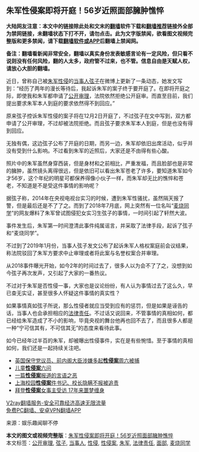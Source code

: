  <h2>朱军性侵案即将开庭！56岁近照面部臃肿憔悴</h2> <p class="notice"><b>大陆网友注意：本文中的链接除此处和文末的<a href="https://github.com/bannedbook/fanqiang" >翻墙</a>软件下载和<a href="https://github.com/killgcd/justmysocks/blob/master/README.md">翻墙推荐</a>链接外全部为禁网链接，未翻墙状态下打不开，请勿点击。此为文字版禁闻，欲看图文视频完整版和更多禁闻，请下载<a href="https://github.com/bannedbook/fanqiang">翻墙软件或APP</a>后翻墙上禁闻网。</p><p>备注：翻墙看新闻非常安全，翻墙以真实身份发表敏感言论有一定风险，但只看不说则没有任何风险，翻的人太多，政府管不过来，也不管。信息自由是天赋人权，请放心大胆的翻墙。</b></p>  <div class="entry"> <p>近日，曾称自己被<a href="https://www.bannedbook.org/bnews/tag/%e6%9c%b1%e5%86%9b/" class="st_tag internal_tag" rel="tag" title="标签 朱军 下的日志">朱军</a><a href="https://www.bannedbook.org/bnews/tag/%e6%80%a7%e4%be%b5/" class="st_tag internal_tag" rel="tag" title="标签 性侵 下的日志">性侵</a>的<a href="https://www.bannedbook.org/bnews/tag/%E5%BD%93%E4%BA%8B%E4%BA%BA/" class="st_tag internal_tag" rel="tag" title="标签 当事人 下的日志">当事人</a><a href="https://www.bannedbook.org/bnews/tag/%e5%bc%a6%e5%ad%90/" class="st_tag internal_tag" rel="tag" title="标签 弦子 下的日志">弦子</a>在微博上更新了一条动态，她发文写到：“经历了两年的漫长等待后，我起诉朱军的案子终于要开庭了。在即将开庭之际，即使我和朱军都申请了<a href="https://www.bannedbook.org/bnews/tag/%E5%85%AC%E5%BC%80%E5%AE%A1%E7%90%86/" class="st_tag internal_tag" rel="tag" title="标签 公开审理 下的日志">公开审理</a>，法院依然拒绝公开庭审。而直至目前，我们提出要求朱军本人到庭的要求依然得不到回应。”</p> <p>原来弦子控诉朱军性侵的案子将在12月2日开庭了，不过弦子在文中写到，双方都申请了公开审理，不过却被法院拒绝。而且弦子要求朱军本人到庭，但是也没有得到回应。</p> <p>无独有偶，这边弦子公布了开庭的日期，而另一边，朱军却依旧出席活动，似乎并没有受到什么影响。不过看到朱军的近照后，大家还是不由得有些心酸。</p> <p>照片中的朱军虽然身穿西装，但是身材和之前相比，严重发福，而且脸部也是非常的臃肿，虽然镜头离得很远，但是依旧可以看出朱军苍老了许多，要知道朱军如今才56岁，这个年纪的明星可都保养得像小伙子一样，而朱军却无比的憔悴和苍老，不知道是不是受这件事情的影响呢？</p>  <p>据弦子称，2014年在央视电视台实习的时候，遭到朱军性骚扰，虽然隔天报了警，但是最后还是不了了之。而到了2018年7月底，网上突然有一位名叫“<a href="https://www.bannedbook.org/bnews/tag/%E9%BA%A6%E7%83%A7%E5%90%8C%E5%AD%A6/" class="st_tag internal_tag" rel="tag" title="标签 麦烧同学 下的日志">麦烧同学</a>”的网友爆料了朱军曾试图侵犯女实习生弦子的事情，一时间引起了轩然大波。</p> <p>事件发生后，朱军第一时间澄清此事件纯属谣言，并采取了法律手段，起诉了弦子和“麦烧同学”。</p> <p>不过到了2019年1月份，当事人弦子发文公布了起诉朱军人格权案庭前会议结果，称法院驳回了朱军方要求中止审理或者将此案与名誉权案合并审理。</p> <p>从2018事件曝光开始，如今2年的时间过去了，很多人以为会不了了之，没想到如今弦子再次发声，又引起了大家的一番热议。</p>  <p>不过对于朱军是否性侵一事，大家也是议论纷纷，有人认为事情过去了这么久，早已查无实证，甚至很多人怀疑这件事情的真实性？</p> <p>如果事情真如弦子所说，那么性侵者就应当受到应有的惩罚，但是如果是诬告的话，当事人也会承担相应的<a href="https://www.bannedbook.org/bnews/tag/%E6%B3%95%E5%BE%8B%E8%B4%A3%E4%BB%BB/" class="st_tag internal_tag" rel="tag" title="标签 法律责任 下的日志">法律责任</a>。不过话又说回来，不管事情的真相如何，都已经给朱军造成了不小的影响，毕竟央视的舞台他再也回不去了，而且很多人都是一种“宁可信其有，不可信其无”的态度来看待此事。&nbsp;</p> <p>如今已经年过半百的朱军，却被曝出性侵事件，实在是有些惋惜。至于事情的真相如何，我们还是一起持续关注吧。</p> <ul class='op-related-articles' title='相关阅读'> <li><a href='https://www.bannedbook.org/bnews/baitai/20200802/1373415.html' target='_blank'>英国保守党议员、前内阁大臣涉嫌多起<b>性侵案</b>周六被捕</a></li> <li><a href='https://www.bannedbook.org/bnews/comments/20200623/1371307.html' target='_blank'>儿童<b>性侵案</b>六问</a></li> <li><a href='https://www.bannedbook.org/bnews/comments/20200415/1369821.html' target='_blank'>一篇<b>性侵案</b>报道的言语之恶</a></li> <li><a href='https://www.bannedbook.org/bnews/baitai/20200722/1364534.html' target='_blank'>上海校园<b>性侵案</b>件书记、校长隐瞒不报被追责</a></li> <li><a href='https://www.bannedbook.org/bnews/cnnews/20200510/1325650.html' target='_blank'>拜登<b>性侵案</b>女事主受访 17年来噩梦缠身</a></li> </ul> <p class="texttj"> <a href="https://www.bannedbook.org/forum23/topic22702.html" target="_blank">V2ray翻墙服务-安全可靠经济高速无限流量</a><br/> <a href="https://github.com/bannedbook/fanqiang/wiki/%E7%A6%81%E9%97%BB%E7%BD%91%E5%AE%89%E5%8D%93%E7%BF%BB%E5%A2%99%E6%96%B0%E9%97%BBAPP" target="_blank">免费PC翻墙、安卓VPN翻墙APP</a></p><p> 来源：娱乐趣闻聊不停 </p> <a name='sharetosocial'></a>       <div><b>本文的图文或视频完整版</b>：<a href='https://www.bannedbook.org/bnews/yule/20201129/1438874.html'>朱军性侵案即将开庭！56岁近照面部臃肿憔悴</a></div>  </div><!--END ENTRY--> <div class="postfooter"> <div>本文标签：<a href="https://www.bannedbook.org/bnews/tag/%E5%85%AC%E5%BC%80%E5%AE%A1%E7%90%86/" rel="tag">公开审理</a>, <a href="https://www.bannedbook.org/bnews/tag/%e5%bc%a6%e5%ad%90/" rel="tag">弦子</a>, <a href="https://www.bannedbook.org/bnews/tag/%E5%BD%93%E4%BA%8B%E4%BA%BA/" rel="tag">当事人</a>, <a href="https://www.bannedbook.org/bnews/tag/%e6%80%a7%e4%be%b5/" rel="tag">性侵</a>, <a href="https://www.bannedbook.org/bnews/tag/%E6%80%A7%E4%BE%B5%E6%A1%88/" rel="tag">性侵案</a>, <a href="https://www.bannedbook.org/bnews/tag/%e6%9c%b1%e5%86%9b/" rel="tag">朱军</a>, <a href="https://www.bannedbook.org/bnews/tag/%E6%B3%95%E5%BE%8B%E8%B4%A3%E4%BB%BB/" rel="tag">法律责任</a>, <a href="https://www.bannedbook.org/bnews/tag/%E9%9D%A2%E9%83%A8/" rel="tag">面部</a>, <a href="https://www.bannedbook.org/bnews/tag/%E9%BA%A6%E7%83%A7%E5%90%8C%E5%AD%A6/" rel="tag">麦烧同学</a></div>  </div><!--END POSTFOOTER--> 